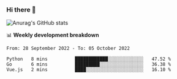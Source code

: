 ### Hi there 👋
![Anurag's GitHub stats](https://github-readme-stats.vercel.app/api?username=jami1024&show_icons=true&theme=radical)

📊 **Weekly development breakdown**
<!--START_SECTION:waka-->

```text
From: 28 September 2022 - To: 05 October 2022

Python   8 mins          ████████████░░░░░░░░░░░░░   47.52 %
Go       6 mins          █████████░░░░░░░░░░░░░░░░   36.38 %
Vue.js   2 mins          ████░░░░░░░░░░░░░░░░░░░░░   16.10 %
```

<!--END_SECTION:waka-->
<!--
**jami1024/jami1024** is a ✨ _special_ ✨ repository because its `README.md` (this file) appears on your GitHub profile.

Here are some ideas to get you started:

- 🔭 I’m currently working on ...
- 🌱 I’m currently learning ...
- 👯 I’m looking to collaborate on ...
- 🤔 I’m looking for help with ...
- 💬 Ask me about ...
- 📫 How to reach me: ...
- 😄 Pronouns: ...
- ⚡ Fun fact: ...
-->
